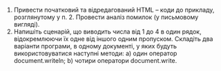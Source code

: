 1. Привести початковий та відредагований HTML – коди до прикладу,
розглянутому у п. 2. Провести аналіз помилок (у письмовому вигляді). 
2. Напишіть сценарій, що виводить числа від 1 до 4 в один рядок,
відокремлюючи їх одне від іншого одним пропуском. Складіть два варіанти
програми, в одному документі, у яких будуть використовуватися наступні
методи:
a) один оператор document.writeln;
b) чотири оператори document.write.
